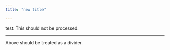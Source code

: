 ```yaml
---
title: "new title"

---
```

test: This should not be processed.

---
Above should be treated as a divider.
